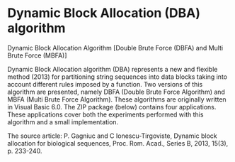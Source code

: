 # Dynamic Block Allocation (DBA) algorithm

Dynamic Block Allocation Algorithm [Double Brute Force (DBFA) and Multi Brute Force (MBFA)]

Dynamic Block Allocation algorithm (DBA) represents a new and flexible method (2013) for partitioning string sequences into data blocks taking into account different rules imposed by a function. Two versions of this algorithm are presented, namely DBFA (Double Brute Force Algorithm) and MBFA (Multi Brute Force Algorithm). These algorithms are originally written in Visual Basic 6.0. The ZIP package (below) contains four applications. These applications cover both the experiments performed with this algorithm and a small implementation.

The source article:
P. Gagniuc and C Ionescu-Tirgoviste, Dynamic block allocation for biological sequences, Proc. Rom. Acad., Series B, 2013, 15(3), p. 233-240.
